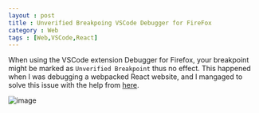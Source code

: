 ```yaml
---
layout : post
title : Unverified Breakpoing VSCode Debugger for FireFox 
category : Web
tags : [Web,VSCode,React]
---
```


When using the VSCode extension Debugger for Firefox, your breakpoint might be marked as `Unverified Breakpoint` thus no effect. This happened when I was debugging a webpacked React website, and I mangaged to solve this issue with the help from [here](https://github.com/hbenl/vscode-firefox-debug/issues/57#issuecomment-355769159).

![image](https://user-images.githubusercontent.com/16060807/34643082-57eb162e-f31e-11e7-8347-1a1a3aeb9c07.gif)

